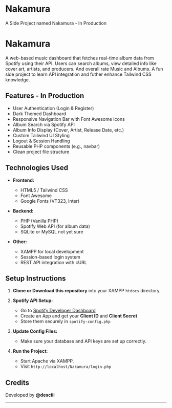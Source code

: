 # Nakamura

A Side Project named Nakamura - In Production

# Nakamura

A web-based music dashboard that fetches real-time album data from Spotify using their API. Users can search albums, view detailed info like cover art, artists, and producers. And overall rate Music and Albums. A fun side project to learn API integration and futher enhance Tailwind CSS knowledge.

## Features - In Production

- User Authentication (Login & Register)
- Dark Themed Dashboard
- Responsive Navigation Bar with Font Awesome Icons
- Album Search via Spotify API
- Album Info Display (Cover, Artist, Release Date, etc.)
- Custom Tailwind UI Styling
- Logout & Session Handling
- Reusable PHP components (e.g., navbar)
- Clean project file structure

## Technologies Used

- **Frontend:**

  - HTML5 / Tailwind CSS
  - Font Awesome
  - Google Fonts (VT323, Inter)

- **Backend:**

  - PHP (Vanilla PHP)
  - Spotify Web API (for album data)
  - SQLite or MySQL not yet sure

- **Other:**
  - XAMPP for local development
  - Session-based login system
  - REST API integration with cURL

## Setup Instructions

1. **Clone or Download this repository** into your XAMPP `htdocs` directory.

2. **Spotify API Setup:**

   - Go to [Spotify Developer Dashboard](https://developer.spotify.com/dashboard)
   - Create an App and get your **Client ID** and **Client Secret**
   - Store them securely in `spotify-config.php`

3. **Update Config Files:**

   - Make sure your database and API keys are set up correctly.

4. **Run the Project:**
   - Start Apache via XAMPP.
   - Visit `http://localhost/Nakamura/login.php`

## Credits

Developed by **@desciii**

---
